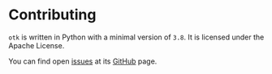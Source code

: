 # Contributing

`otk` is written in Python with a minimal version of `3.8`. It is licensed under the Apache License.

You can find open [issues](https://github.com/osbuild/otk/issues) at its [GitHub](https://github.com/osbuild/otk) page.
